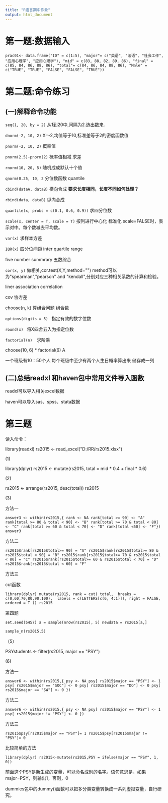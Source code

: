 ```yaml
---
title: "R语言期中作业"
output: html_document
---
```

# 第一题:数据输入

`prac01<- data.frame("ID" = c(1:5), "major"= c("英语", "法语", "社会工作", "应用心理学", "应用心理学"), "mid" = c(83, 88, 82, 89, 86), "final" = c(85, 84, 86, 88, 86), "total"= c(84, 86, 84, 88, 86), "Male" = c("TRUE", "TRUE", "FALSE", "FALSE", "TRUE"))`

# 第二题:命令练习

## (一)解释命令功能

`seq(1, 20, by = 2)`   从1到20中,间隔为2.选出数来.

`dnorm(-2, 10, 2)`   X=-2,均值等于10,标准差等于2的密度函数值

`pnorm(-2, 10, 2)`   概率值

`pnorm(2.5)-pnorm(2)` 概率值相减 求差

`rnorm(10, 20, 5)`   随机成成默认十个值

`qnorm(0.25, 10, 2`  分位数函数 quantile 

`cbind(dataA, dataB)` 横向合成 **要求长度相同，长度不同如何处理？**

`rbind(data, dataB)`  纵向合成

`quantile(x, probs = c(0.1, 0.6, 0.9))`  求四分位数 

`scale(x, center = T, scale = T)`  按列进行中心化 标准化  scale=FALSE时，表示对中。每个数减去平均数。

`var(x)` 求样本方差

`IQR(x)` 四分位间距 inter quartile range 

five number summrary  五数综合

`cor(x, y)` 做相关,cor.test(X,Y,method="")
method可以为"spearman","pearson" and "kendall",分别对应三种相关系数的计算和检验。

liner association correlation 

cov 协方差

choose(n, k) 算组合问题 组合数

`options(digits = 5) ` 指定有效的数字位数

`round(x) ` 将X四舍五入为指定位数

`factorial(n)  `求阶乘

choose(10, 6) * factorial(6)  A

一个班级有10：50个人 每个班级中至少有两个人生日概率算出来 储存成一列 



## (二)总结readxl 和haven包中常用文件导入函数

readxl可以导入相关excel数据

haven可以导入sas、spss、stata数据

# 第三题

读入命令：

library(readxl)
rs2015 <- read_excel("D:/RR/rs2015.xlsx")

(1)

library(dplyr)
rs2015 <- mutate(rs2015, total = mid * 0.4 + final * 0.6)

(2)

rs2015 <- arrange(rs2015, desc(total))
rs2015

(3)

方法一

`answer3 <- within(rs2015,{
 rank <- NA
 rank[total >= 90] <- "A"
 rank[total >= 80 & total < 90] <- "B"
 rank[total >= 70 & total < 80] <- "C"
 rank[total >= 60 & total < 70] <- "D"
 rank[total <60] <- "F"})
answer3`

方法二

`rs2015$rank[rs2015$total>= 90] = "A"
rs2015$rank[rs2015$total>= 80 & rs2015$total < 90] = "B"
rs2015$rank[rs2015$total>= 70 & rs2015$total < 80] = "C"
rs2015$rank[rs2015$total>= 60 & rs2015$total < 70] = "D"
rs2015$rank[rs2015$total < 60] = "F"`

方法三

cut函数

`library(dplyr)
mutate(rs2015,
rank = cut(
total, 
breaks = c(0,60,70,80,90,100), 
labels = c(LETTERS[c(6, 4:1)]),
right = FALSE,
ordered = T
))
rs2015`


第四题

`set.seed(5457)
a = sample(nrow(rs2015), 5)
newdata = rs2015[a,]`

`sample_n(rs2015,5)`

（5）

PSYstudents <- filter(rs2015, major  == "PSY")

(6)

方法一

`answer6 <- within(rs2015,{
 psy <- NA
 psy[ rs2015$major == "PSY"] <- 1
 psy[ rs2015$major == "SOC"] <- 0
 psy[ rs2015$major == "DO"] <- 0
 psy[ rs2015$major == "SW"] <- 0
 })`

方法二

`answer6 <- within(rs2015,{
 psy <- NA
 psy[ rs2015$major == "PSY"] <- 1
 psy[ rs2015$major != "PSY"] <- 0
 })`
 
 方法三
 
 `rs2015$psy[rs2015$major == "PSY"]= 1
 rs2015$psy[rs2015$major != "PSY"]= 0`
 
 比较简单的方法
 
 `library(dplyr)
 rs2015<-mutate(rs2015,PSY = ifelse(major == "PSY", 1, 0))`
 
前面这个PSY是新生成的变量，可以命名成别的名字。语句意思是，如果major=PSY，则输出1，否则，0

dummies包中的dummy()函数可以把多分类变量转换成一系列虚拟变量，自行研究。
 
